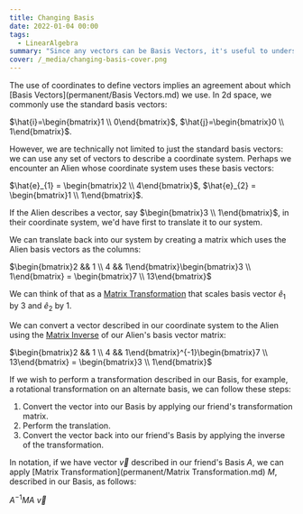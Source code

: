 ```yaml
---
title: Changing Basis
date: 2022-01-04 00:00
tags:
  - LinearAlgebra
summary: "Since any vectors can be Basis Vectors, it's useful to understand how to translate vectors between bases"
cover: /_media/changing-basis-cover.png
---
```


The use of coordinates to define vectors implies an agreement about which [Basis Vectors](permanent/Basis Vectors.md) we use. In 2d space, we commonly use the standard basis vectors:

$\hat{i}=\begin{bmatrix}1 \\ 0\end{bmatrix}$, $\hat{j}=\begin{bmatrix}0 \\ 1\end{bmatrix}$.

However, we are technically not limited to just the standard basis vectors: we can use any set of vectors to describe a coordinate system. Perhaps we encounter an Alien whose coordinate system uses these basis vectors:

$\hat{e}_{1} = \begin{bmatrix}2 \\ 4\end{bmatrix}$, $\hat{e}_{2} = \begin{bmatrix}1 \\ 1\end{bmatrix}$.

If the Alien describes a vector, say $\begin{bmatrix}3 \\ 1\end{bmatrix}$, in their coordinate system, we'd have first to translate it to our system.

We can translate back into our system by creating a matrix which uses the Alien basis vectors as the columns:

$\begin{bmatrix}2 && 1 \\ 4 && 1\end{bmatrix}\begin{bmatrix}3 \\ 1\end{bmatrix} = \begin{bmatrix}7 \\ 13\end{bmatrix}$

We can think of that as a [Matrix Transformation](matrix-transformation.md) that scales basis vector $\hat{e}_1$ by $3$ and $\hat{e}_2$ by $1$.

We can convert a vector described in our coordinate system to the Alien using the [Matrix Inverse](matrix-inverse.md) of our Alien's basis vector matrix:

$\begin{bmatrix}2 && 1 \\ 4 && 1\end{bmatrix}^{-1}\begin{bmatrix}7 \\ 13\end{bmatrix} = \begin{bmatrix}3 \\ 1\end{bmatrix}$

If we wish to perform a transformation described in our Basis, for example, a rotational transformation on an alternate basis, we can follow these steps:

1. Convert the vector into our Basis by applying our friend's transformation matrix.
2. Perform the translation.
3. Convert the vector back into our friend's Basis by applying the inverse of the transformation.

In notation, if we have vector $\vec{v}$ described in our friend's Basis $A$, we can apply [Matrix Transformation](permanent/Matrix Transformation.md) $M$, described in our Basis, as follows:

$A^{-1}MA \ \vec{v}$
